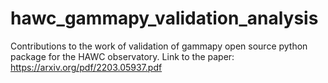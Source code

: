 # hawc_gammapy_validation_analysis
Contributions to the work of validation of gammapy open source python package for the HAWC observatory. Link to the paper: https://arxiv.org/pdf/2203.05937.pdf

